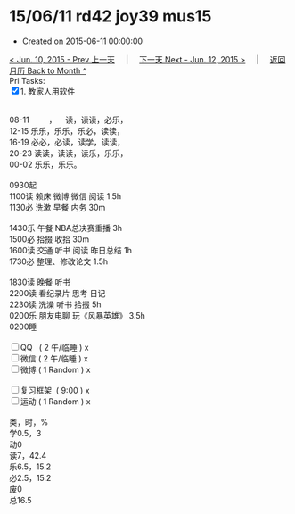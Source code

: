 # 15/06/11 rd42 joy39 mus15

- Created on 2015-06-11 00:00:00

[< Jun. 10, 2015 - Prev 上一天](_archived/lifelogs/2015/06/d10.md) &nbsp; &nbsp; | &nbsp; &nbsp; [下一天 Next - Jun. 12, 2015 >](_archived/lifelogs/2015/06/d12.md) &nbsp; &nbsp; |  &nbsp; &nbsp; [返回月历 Back to Month ^](_archived/lifelogs/2015/06/index.md)
<br/>Pri Tasks:</strong><br clear="none"/><input type="checkbox" checked="true" />1. 教家人用软件</div><div><div><br clear="none"/></div>08-11         ，    读，读读，必乐，<br clear="none"/>12-15 乐乐，乐乐，乐必，读读，<br clear="none"/>16-19 必必，必读，读学，读读，<br clear="none"/>20-23 读读，读读，读乐，乐乐，</div><div>00-02 乐乐，乐乐。<br/><div><br clear="none"/></div>0930起<br clear="none"/>1100读 赖床 微博 微信 阅读 1.5h</div><div>1130必 洗漱 早餐 内务 30m</div><div><br/></div><div>1430乐 午餐 NBA总决赛重播 3h</div><div>1500必 拾掇 收拾 30m</div><div>1600读 交通 听书 阅读 昨日总结 1h</div><div>1730必 整理、修改论文 1.5h</div><div><div><br clear="none"/></div>1830读 晚餐 听书</div><div>2200读 看纪录片 思考 日记</div><div>2230读 洗澡 听书 拾掇 5h</div><div>0200乐 朋友电聊 玩《风暴英雄》 3.5h</div><div>0200睡</div><div><br clear="none"/></div><div><input type="checkbox" />QQ   ( 2 午/临睡 ) x<br clear="none"/><input type="checkbox" />微信 ( 2 午/临睡 ) x</div><div><input type="checkbox" />微博 ( 1 Random ) x</div><div><br clear="none"/></div><div><input type="checkbox" />复习框架  ( 9:00 ) x<br clear="none"/></div><div><input type="checkbox" />运动 ( 1 Random ) x</div><div><div><br clear="none"/></div>类，时，%<br clear="none"/>学0.5，3<br clear="none"/>动0<br clear="none"/>读7，42.4<br clear="none"/>乐6.5，15.2<br clear="none"/>必2.5，15.2<br clear="none"/>废0<br clear="none"/>总16.5</div>
